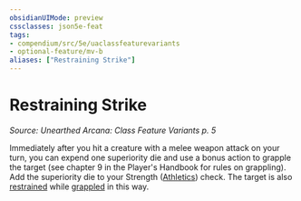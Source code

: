 ```yaml
---
obsidianUIMode: preview
cssclasses: json5e-feat
tags:
- compendium/src/5e/uaclassfeaturevariants
- optional-feature/mv-b
aliases: ["Restraining Strike"]
---
```

# Restraining Strike
*Source: Unearthed Arcana: Class Feature Variants p. 5*  

Immediately after you hit a creature with a melee weapon attack on your turn, you can expend one superiority die and use a bonus action to grapple the target (see chapter 9 in the Player's Handbook for rules on grappling). Add the superiority die to your Strength ([Athletics](/Systems/5e/rules/skills.md#Athletics)) check. The target is also [restrained](/Systems/5e/rules/conditions.md#restrained) while [grappled](/Systems/5e/rules/conditions.md#grappled) in this way.